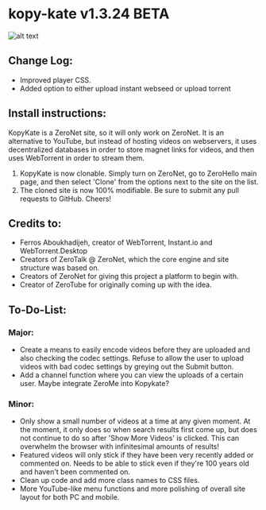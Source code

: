 # kopy-kate v1.3.24 BETA

![alt text](https://www.kittyseedbox.tk/img/kopykate-screenshot.png)

## Change Log:

- Improved player CSS.
- Added option to either upload instant webseed or upload torrent

## Install instructions:

KopyKate is a ZeroNet site, so it will only work on ZeroNet. It is an alternative to YouTube, but instead of hosting videos on webservers, it uses decentralized databases in order to store magnet links for videos, and then uses WebTorrent in order to stream them.

1. KopyKate is now clonable. Simply turn on ZeroNet, go to ZeroHello main page, and then select 'Clone' from the options next to the site on the list.
2. The cloned site is now 100% modifiable. Be sure to submit any pull requests to GitHub. Cheers!

## Credits to:

- Ferros Aboukhadijeh, creator of WebTorrent, Instant.io and WebTorrent.Desktop
- Creators of ZeroTalk @ ZeroNet, which the core engine and site structure was based on.
- Creators of ZeroNet for giving this project a platform to begin with.
- Creator of ZeroTube for originally coming up with the idea.

## To-Do-List:

### Major:
- Create a means to easily encode videos before they are uploaded and also checking the codec settings. Refuse to allow the user to upload videos with bad codec settings by greying out the Submit button.
- Add a channel function where you can view the uploads of a certain user. Maybe integrate ZeroMe into Kopykate?

### Minor:
- Only show a small number of videos at a time at any given moment. At the moment, it only does so when search results first come up, but does not continue to do so after 'Show More Videos' is clicked. This can overwhelm the browser with infinitesimal amounts of results!
- Featured videos will only stick if they have been very recently added or commented on. Needs to be able to stick even if they're 100 years old and haven't been commented on. 
- Clean up code and add more class names to CSS files.
- More YouTube-like menu functions and more polishing of overall site layout for both PC and mobile.
